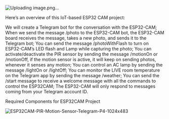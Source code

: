 ![Uploading image.png…]()

Here’s an overview of this IoT-based ESP32 CAM project:

We will create a Telegram bot for the conversation with the ESP32-CAM;
When we send the message /photo to the ESP32-CAM bot, the ESP32-CAM board receives the message, takes a new photo, and sends it to the Telegram bot;
You can send the message /photoWithFlash to turn on ESP32-CAM’s LED flash and Lamp while capturing the photo;
You can activate/deactivate the PIR sensor by sending the message /motionOn or /motionOff, if the motion sensor is active, it will keep on sending photos, whenever it senses any motion;
You can control an AC lamp by sending the message /lightOn or /lightOff;
You can monitor the LIVE room temperature on the Telegram app by sending the message /weather;
You can send the /start message to receive a welcome message with all the commands to control the ESP32CAM;
The ESP32-CAM will only respond to messages coming from your Telegram account ID.

Required Components for ESP32CAM Project

![ESP32CAM-PIR-Motion-Sensor-Telegram-P4-1024x483](https://github.com/aathithya-27/Motion-detection-night-light-with-ESP-32/assets/127311233/d6a750d8-5f73-47e3-a11d-2b6b1b58af4f)
